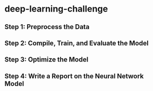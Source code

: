 # deep-learning-challenge
## Step 1: Preprocess the Data
## Step 2: Compile, Train, and Evaluate the Model
## Step 3: Optimize the Model
## Step 4: Write a Report on the Neural Network Model
